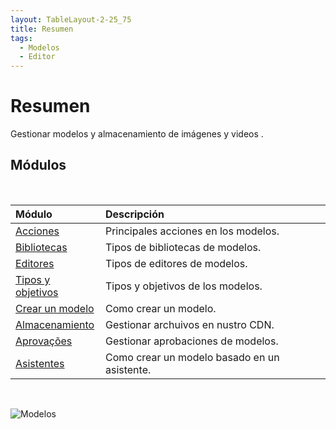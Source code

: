 ```yaml
---
layout: TableLayout-2-25_75
title: Resumen
tags:
  - Modelos
  - Editor
---
```


# Resumen

Gestionar modelos y almacenamiento de imágenes y videos .

## Módulos

<br>

| Módulo                              | Descripción                                  |
| :---------------------------------- | :------------------------------------------- |
| [Acciones](actions/)                | Principales acciones en los modelos.         |
| [Bibliotecas](libraries/)           | Tipos de bibliotecas de modelos.             |
| [Editores](editors/)                | Tipos de editores de modelos.                |
| [Tipos y objetivos](objectives/)    | Tipos y objetivos de los modelos.            |
| [Crear un modelo](create_template/) | Como crear un modelo.                        |
| [Almacenamiento](storage/)          | Gestionar archuivos en nustro CDN.           |
| [Aprovações](approvals/)            | Gestionar aprobaciones de modelos.           |
| [Asistentes](wizards/)              | Como crear un modelo basado en un asistente. |

<br>

![Modelos](https://cdn.phishx.io/phishx-docs/images/phishx_templates_menu_01.webp)
